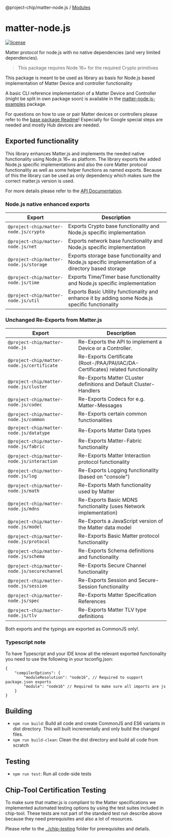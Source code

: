 @project-chip/matter-node.js / [Modules](modules.md)

# matter-node.js

[![license](https://img.shields.io/badge/license-Apache2-green.svg?style=flat)](https://raw.githubusercontent.com/mfucci/node-matter/master/LICENSE) 

Matter protocol for node.js with no native dependencies (and very limited dependencies).

> This package requires Node 16+ for the required Crypto primitives

This package is meant to be used as library as basis for Node.js based implementation of Matter Device and controller functionality
 
A basic CLI reference implementation of a Matter Device and Controller (might be split in own package soon) is available in the [matter-node.js-examples](../matter-node.js-examples/README.md) package.

For questions on how to use or pair Matter devices or controllers please refer to the [base package Readme](../../README.md#pairing-and-usage-information)! Especially for Google special steps are needed and mostly Hub devices are needed.

## Exported functionality
This library enhances Matter.js and implements the needed native functionality using Node.js 16+ as platform. The library exports the added Node.js specific implementations and also the core Matter protocol functionality as well as some helper functions as named exports.
Because of this the library can be used as only dependency which makes sure the correct matter.js version is used.

For more details please refer to the [API Documentation](../../docs/matter-node.js).

### Node.js native enhanced exports

| Export                                 | Description                                                                                         |
|----------------------------------------|-----------------------------------------------------------------------------------------------------|
| `@project-chip/matter-node.js/crypto`  | Exports Crypto base functionality and Node.js specific implementation                               |
| `@project-chip/matter-node.js/net`     | Exports network base functionality and Node.js specific implementation                              |
| `@project-chip/matter-node.js/storage` | Exports storage base functionality and Node.js specific implementation of a directory based storage |
| `@project-chip/matter-node.js/time`    | Exports Time/Timer base functionality and Node.js specific implementation                           |
| `@project-chip/matter-node.js/util`    | Exports Basic Utility functionality and enhance it by adding some Node.js specific functionality    |

### Unchanged Re-Exports from Matter.js

| Export                                       | Description                                                                      |
|----------------------------------------------|----------------------------------------------------------------------------------|
| `@project-chip/matter-node.js`               | Re-Exports the API to implement a Device or a Controller.                        |
| `@project-chip/matter-node.js/certificate`   | Re-Exports Certificate (Root-/PAA/PAI/IAC/DA-Certificates) related functionality |
| `@project-chip/matter-node.js/cluster`       | Re-Exports Matter CLuster definitions and Default Cluster-Handlers               |
| `@project-chip/matter-node.js/codec`         | Re-Exports Codecs for e.g. Matter-Messages                                       |
| `@project-chip/matter-node.js/common`        | Re-Exports certain common functionalities                                        |
| `@project-chip/matter-node.js/datatype`      | Re-Exports Matter Data types                                                     |
| `@project-chip/matter-node.js/fabric`        | Re-Exports Matter-Fabric functionality                                           |
| `@project-chip/matter-node.js/interaction`   | Re-Exports Matter Interaction protocol functionality                             |
| `@project-chip/matter-node.js/log`           | Re-Exports Logging functionality (based on "console")                            |
| `@project-chip/matter-node.js/math`          | Re-Exports Math functionality used by Matter                                     |
| `@project-chip/matter-node.js/mdns`          | Re-Exports Basic MDNS functionality (uses Network implementation)                |
| `@project-chip/matter-node.js/model`         | Re-Exports a JavaScript version of the Matter data model                         |
| `@project-chip/matter-node.js/protocol`      | Re-Exports Basic Matter protocol functionality                                   |
| `@project-chip/matter-node.js/schema`        | Re-Exports Schema definitions and functionality                                  |
| `@project-chip/matter-node.js/securechannel` | Re-Exports Secure Channel functionality                                          |
| `@project-chip/matter-node.js/session`       | Re-Exports Session and Secure-Session functionality                              |
| `@project-chip/matter-node.js/spec`          | Re-Exports Matter Specification References                                       |
| `@project-chip/matter-node.js/tlv`           | Re-Exports Matter TLV type definitions                                           |
Both exports and the typings are exported as CommonJS only!.

### Typescript note
To have Typescript and your IDE know all the relevant exported functionality you need to use the following in your tsconfig.json:

```json5
{
    "compilerOptions": {
        "moduleResolution": "node16", // Required to support package.json exports
        "module": "node16" // Required to make sure all imports are js
    }
}
```

## Building

* `npm run build`: Build all code and create CommonJS and ES6 variants in dist directory. This will built incrementally and only build the changed files.
* `npm run build-clean`: Clean the dist directory and build all code from scratch

## Testing

* `npm run test`: Run all code-side tests

## Chip-Tool Certification Testing
To make sure that matter.js is compliant to the Matter specifications we implemented automated testing options by using the test suites included in chip-tool. These tests are not part of the standard test run describe above because they need prerequisites and also a lot of resources.

Please refer to the  [../chip-testing](./chip-testing/README.md) folder for prerequisites and details.

